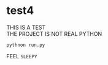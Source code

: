 # test4

THIS IS A TEST</br>
THE PROJECT IS NOT REAL PYTHON

```
pythnon run.py
```
FEEL ``SLEEPY``
